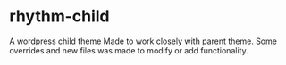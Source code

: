 # rhythm-child
A wordpress child theme
Made to work closely with parent theme. Some overrides and new files was made to modify or add functionality.
